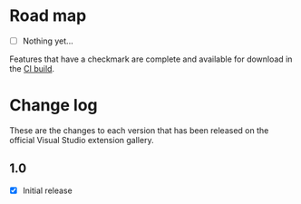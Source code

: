 # Road map

- [ ] Nothing yet...

Features that have a checkmark are complete and available for
download in the
[CI build](http://vsixgallery.com/extension/a299a65a-dcf1-4271-96ca-4fd4c4f80b90/).

# Change log

These are the changes to each version that has been released
on the official Visual Studio extension gallery.

## 1.0

- [x] Initial release